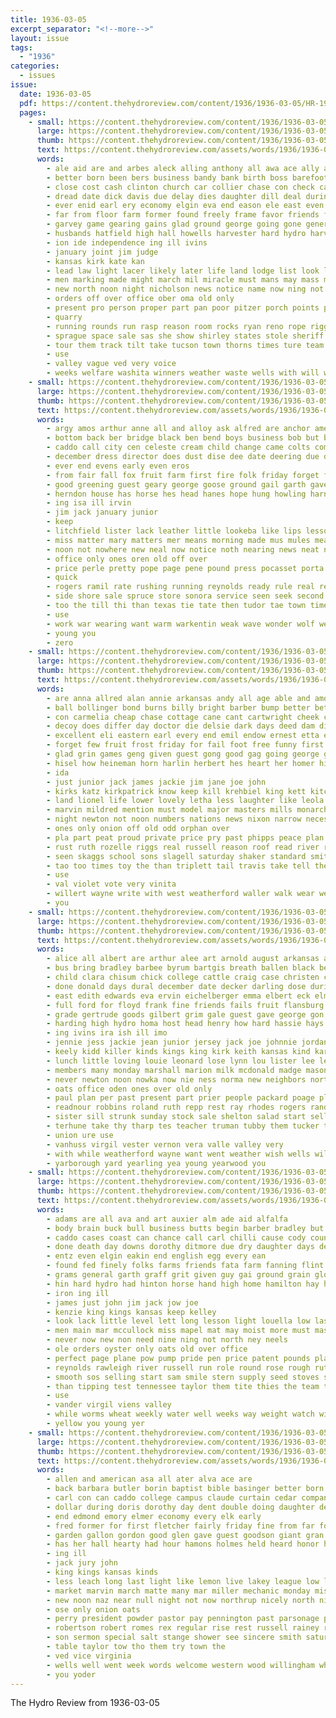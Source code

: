 ```yaml
---
title: 1936-03-05
excerpt_separator: "<!--more-->"
layout: issue
tags:
  - "1936"
categories:
  - issues
issue:
  date: 1936-03-05
  pdf: https://content.thehydroreview.com/content/1936/1936-03-05/HR-1936-03-05.pdf
  pages:
    - small: https://content.thehydroreview.com/content/1936/1936-03-05/small/HR-1936-03-05-01.jpg
      large: https://content.thehydroreview.com/content/1936/1936-03-05/large/HR-1936-03-05-01.jpg
      thumb: https://content.thehydroreview.com/content/1936/1936-03-05/thumbnails/HR-1936-03-05-01.jpg
      text: https://content.thehydroreview.com/assets/words/1936/1936-03-05/HR-1936-03-05-01.txt
      words:
        - ale aid are and arbes aleck alling anthony all awa ace ally ago acres ates arizona alfred able atter anne allen andrew
        - better born been bers business bandy bank birth boss barefoot box but bonus bon beard barber boucher brothers ball bend barts blaine bogus broad boys bar bill ben both britt bine bridge best baby below baldwin byrne brought back banks basinger brother bring
        - close cost cash clinton church car collier chase con check carry cen cowart crosswhite came custer city chester company call cobb cox canyon court chas cleveland can cal colony courts coffee case county caddo cole cell care
        - dread date dick davis due delay dies daughter dill deal during davidson day desire death ditmore down daughters demand days deep
        - ever enid earl ery economy elgin eva end eason ele east even esch everett every enter eastern ellen ent
        - far from floor farm former found freely frame favor friends folsom first fund forger face folks fair field forget frank few fort french fall finger freshman freeze farmer fiber fire fine friday fason for
        - garvey game gearing gains glad ground george going gone general grove good given glidewell getting gave geary games
        - husbands hatfield high hall howells harvester hard hydro harvest hildebrand handle hamilton has her had human held hope him holding heidebrecht howell house hing hens hole hunger home hunt harl husband
        - ion ide independence ing ill ivins
        - january joint jim judge
        - kansas kirk kate kan
        - lead law light lacer likely later life land lodge list look lam long lee learned live less little large like ledger last levels
        - men marking made might march mil miracle must mans may mass man miss many members mon mai manner methvin major more middle model missouri monday main mite
        - new north noon night nicholson news notice name now ning not noel names necessary
        - orders off over office ober oma old only
        - present pro person proper part pan poor pitzer porch points peoples pauls people president past
        - quarry
        - running rounds run rasp reason room rocks ryan reno rope riggs record roose ralph ruth rock river roller rogers
        - sprague space sale sas she show shirley states stole sheriff stambaugh saw steep strength seifert start stops sickles shelter sacks steel second sayre six sons say sleep sandlin seek sumers station street score send said see session soon saturday speed supply save short story soles sat son strong special skop sprang sales style socks saving side seen straight spies stranger signal school shows struck store smith service stock state still sei season
        - tour them track tilt take tucson town thorns times ture team tell than thomas thurs try ten taken tong toward trom texas tie then the trail
        - use
        - valley vague ved very voice
        - weeks welfare washita winners weather waste wells with will wild winding went wise working was walts wilson western while why walk weight wit white worn weak williams week winner wyan wife ware way wheat work well
    - small: https://content.thehydroreview.com/content/1936/1936-03-05/small/HR-1936-03-05-02.jpg
      large: https://content.thehydroreview.com/content/1936/1936-03-05/large/HR-1936-03-05-02.jpg
      thumb: https://content.thehydroreview.com/content/1936/1936-03-05/thumbnails/HR-1936-03-05-02.jpg
      text: https://content.thehydroreview.com/assets/words/1936/1936-03-05/HR-1936-03-05-02.txt
      words:
        - argy amos arthur anne all and alloy ask alfred are anchor american ann ard apolo
        - bottom back ber bridge black ben bend boys business bob but belt bis begin both barrow buy bath best brought better bozarth branch barley been born bayer brown betsy baldwin bradley began bear
        - caddo call city cen celeste cream child change came colts come cost company cain camp cool cant charles corn car county collar care carrie can carlyle cobb china creek close
        - december dress director does dust dise dee date deering due daily daughter days doctor day during dumas desire
        - ever end evens early even eros
        - from fair fall fox fruit farm first fire folk friday forget frost finan fred full face found fed fore fast felton fight for frank few far
        - good greening guest geary george goose ground gail garth gave gregg going given gain
        - herndon house has horse hes head hanes hope hung howling harness hinton hatfield how hie hay hot heidebrecht hopkins him henke hose half hydro hum home her had
        - ing isa ill irvin
        - jim jack january junior
        - keep
        - litchfield lister lack leather little lookeba like lips lesson last long labor lady lay left longest line lee leth
        - miss matter mary matters mer means morning made mus mules mean miller man mccormick money monday meal melody march must men milk mccullock might
        - noon not nowhere new neal now notice noth nearing news neat november north need narrow nees name
        - office only ones oren old off over
        - price perle pretty pope page pene pound press pocasset porta pool pack peer pounds phipps port point policy per post place poland plows person people pinch pad
        - quick
        - rogers ramil rate rushing running reynolds ready rule real ren russell rather roy ruark
        - side shore sale spruce store sonora service seen seek second spring steady summer star she saturday sun season shirley special sallie see seems strength shape swamp show style spies safe straw sol stock such strong sites smith shorts stroke still sunday stickler space
        - too the till thi than texas tie tate then tudor tae town times tender ton talkington tea ture tell them teh
        - use
        - work war wearing want warm warkentin weak wave wonder wolf week will weather went well wind worth was wheat wayne with won west wilson wash
        - young you
        - zero
    - small: https://content.thehydroreview.com/content/1936/1936-03-05/small/HR-1936-03-05-03.jpg
      large: https://content.thehydroreview.com/content/1936/1936-03-05/large/HR-1936-03-05-03.jpg
      thumb: https://content.thehydroreview.com/content/1936/1936-03-05/thumbnails/HR-1936-03-05-03.jpg
      text: https://content.thehydroreview.com/assets/words/1936/1936-03-05/HR-1936-03-05-03.txt
      words:
        - are anna allred alan annie arkansas andy all age able and amos albert apple ask aileen alta
        - ball bollinger bond burns billy bright barber bump better bette berdis bring best baldwin boys bird boucher bald beasley bowes bear bozarth business been body beatrice both ber boot boy brands but brown bob
        - con carmelia cheap chase cottage cane cant cartwright cheek call can city company clark common christ crail charley char christene colony cox charles cost coffee chief class
        - decoy does differ day doctor die delsie dark days deed dam dinner dean dumas daughter daisy done death dunithan dock
        - excellent eli eastern earl every end emil endow ernest etta epton ewing
        - forget few fruit frost friday for fail foot free funny first ford fell friend from fly fights farm frankie
        - glad grin games geng given guest gong good gag going george green grand gump group gene
        - hisel how heineman horn harlin herbert hes heart her homer hill hom harold human hydro henry hand heidebrecht had heads hime hogan hold heres hamilton him home hope hanne host hearing hair hatfield hey howells has hanes howard held
        - ida
        - just junior jack james jackie jim jane joe john
        - kirks katz kirkpatrick know keep kill krehbiel king kett kitchen keefer
        - land lionel life lower lovely letha less laughter like leola leonard last lena light lively love lesley long little
        - marvin mildred mention must model major masters mills monarch may mean matter mom might many maynard morning mer most miller monday meals margaret march mas mine made mile mary members men mullett means man miss
        - night newton not noon numbers nations news nixon narrow necessary now near new nims nees never
        - ones only onion off old odd orphan over
        - pla part peat proud private price pry past phipps peace plan pay page persons purchase power people payment present paper pence
        - rust ruth rozelle riggs real russell reason roof read river round ralph radio roy
        - seen skaggs school sons slagell saturday shaker standard smith saa soon selves smithey senior salt still state smothers south see strange sonora sun severe struck sin she station service show say ship settle sale seven stains six sir soul saw sunday sing san sherman small spring salad second short sights sprinkle swan sister sell sacks seems shine
        - tao too times toy the than triplett tail travis take tell them ten tat town thing theron trip tongue tracy then
        - use
        - val violet vote very vinita
        - willert wayne write with west weatherford waller walk wear wearing working well work wal want war won why worley world will western was worm week whitchurch way weeks woodrow walter
        - you
    - small: https://content.thehydroreview.com/content/1936/1936-03-05/small/HR-1936-03-05-04.jpg
      large: https://content.thehydroreview.com/content/1936/1936-03-05/large/HR-1936-03-05-04.jpg
      thumb: https://content.thehydroreview.com/content/1936/1936-03-05/thumbnails/HR-1936-03-05-04.jpg
      text: https://content.thehydroreview.com/assets/words/1936/1936-03-05/HR-1936-03-05-04.txt
      words:
        - alice all albert are arthur alee art arnold august arkansas ard abe age arietta alfalfa aid alai american and andon
        - bus bring bradley barbee byrum bartgis breath ballen black begin byam bar boys bei better burney birt but boschert burger ben bollinger borie bottom bonnie buckmaster baker bennett boatman billy born belle bears bird buy breed bull beck bernet brought block baby bettie brand boy baptist beld banner bob bank book been burton big brothers blackwell back bee business beemer ball brence
        - child clara chisum chick college cattle craig case christen cristian copeland county cyril christine carnegie cordell cope cecil can coy chet chris cays cedar carl chief card chic carver cloud came come chart company creek copes canyon cord close cry caddo clinton clear carton city cobb
        - done donald days dural december date decker darling dose during doctor denham daughters ditmore daniel double dell dinner deer doyle deal daughter dean dozier day death dungan dewey
        - east edith edwards eva ervin eichelberger emma elbert eck elmer edna eakins ester every exe enid enter elke earl elk ever emil elston ernest egg end elva eugene
        - full ford for floyd frank fine friends fails fruit flansburg fresh fry far fred friday fost found fort fuller fever first french farm few from frances ferguson
        - grade gertrude goods gilbert grim gale guest gave george gon gums gibbs gage garland good
        - harding high hydro homa host head henry how hard hassie hays henson humphreys helena heart hart hatch has hope heal her harold helen hamilton herbert held hantz hinton homes him half hammer husband harry henke hair home hain hubert hopewell habit had
        - ing ivins ira ish ill imo
        - jennie jess jackie jean junior jersey jack joe johnnie jordan jones jackson jim just jessie jude johns james johnny jene julius john
        - keely kidd killer kinds kings king kirk keith kansas kind kar knight
        - lunch little loving louie leonard lose lynn lou lister lee lemmon line lay lookeba lew lit logan left luck lone loose last let leo land law loss lola love ler loreta lois les lettie long louise lima len legion life
        - members many monday marshall marion milk mcdonald madge mason mars mole marguerite morning murphy marvin miss mae marriage melva main minta must math much more made montgomery miller maude mound march man milwee mary moore money may mules myrl mapel morgan
        - never newton noon nowka now nie ness norma new neighbors north news night neeley near nose
        - oats office oden ones over old only
        - paul plan per past present part prier people packard poage pleas price pounds place pleasant pankratz primer pound
        - readnour robbins roland ruth repp rest ray rhodes rogers randall reynolds roy res ruby rufe rump ruckman ralph ren ridge rozelle reading ring robert raymond reca rex
        - sister sill strunk sunday stock sale shelton salad start sells south stange smith store small sons soon steers scott sick shipp son sharry set sand schools service setting sam school sheets scales staggs special speaks she spivey steverson sun sweet star sherman six sylvester sell seem stover seal saturday standard schwartz shows selling sunda see shanks shower
        - terhune take thy tharp tes teacher truman tubby them tucker than table turner thomas texola tobe tom town thou ten tooman the talk teles then texas tas
        - union ure use
        - vanhuss virgil vester vernon vera valle valley very
        - with while weatherford wayne want went weather wish wells wilbur williams wall weeks willard watson winners way weathers wildman won white warren waters working will weldon was wee work worley wife write week whitley william walter
        - yarborough yard yearling yea young yearwood you
    - small: https://content.thehydroreview.com/content/1936/1936-03-05/small/HR-1936-03-05-05.jpg
      large: https://content.thehydroreview.com/content/1936/1936-03-05/large/HR-1936-03-05-05.jpg
      thumb: https://content.thehydroreview.com/content/1936/1936-03-05/thumbnails/HR-1936-03-05-05.jpg
      text: https://content.thehydroreview.com/assets/words/1936/1936-03-05/HR-1936-03-05-05.txt
      words:
        - adams are all ava and art auxier alm ade aid alfalfa
        - body brain buck bull business butts begin barber bradley but best been bath blood buy boucher baby beard burn bert better birth bran brick
        - caddo cases coast can chance call carl chilli cause cody count cheap copper cash cane coffee cleveland cry con city chick comes come corn close
        - done death day downs dorothy ditmore due dry daughter days dent door down deep
        - entz even elgin eakin end english egg every ean
        - found fed finely folks farms friends fata farm fanning flint furnish for fair felt first from fuller frank fail fairly fore flood fine flock
        - grams general garth graff grit given guy gai ground grain glow good glidewell
        - hin hard hydro had hinton horse hand high home hamilton hay health hands hatch howells hustler heres henry her has him hair hie haye
        - iron ing ill
        - james just john jim jack jow joe
        - kenzie king kings kansas keep kelley
        - look lack little level lett long lesson light louella low last like leghorn
        - men main mar mccullock miss mapel mat may moist more must mash monton money mound market made miles mighty mens mares mules milk man mare
        - never now new non need nine ning not north ney neels
        - ole orders oyster only oats old over office
        - perfect page plane pow pump pride pen price patent pounds plate post paas
        - reynolds rawleigh river russell run role round rose rough ruth
        - smooth sos selling start sam smile stern supply seed stoves store stare sunday short see sutton sedan station street sun self speak smith style sale stock stroke size soll sal stockton surprise signal san scott sallie special side salt school saturday south shape severe steel sid strain span shell suits show
        - than tipping test tennessee taylor them tite thies the team trial take thomas tress tee tailor trip tole tips tender toll ten toms taste
        - use
        - vander virgil viens valley
        - while worms wheat weekly water well weeks way weight watch wild want white write work will was with weatherford wave week west
        - yellow you young yer
    - small: https://content.thehydroreview.com/content/1936/1936-03-05/small/HR-1936-03-05-06.jpg
      large: https://content.thehydroreview.com/content/1936/1936-03-05/large/HR-1936-03-05-06.jpg
      thumb: https://content.thehydroreview.com/content/1936/1936-03-05/thumbnails/HR-1936-03-05-06.jpg
      text: https://content.thehydroreview.com/assets/words/1936/1936-03-05/HR-1936-03-05-06.txt
      words:
        - allen and american asa all ater alva ace are
        - back barbara butler borin baptist bible basinger better born but best bryant bracken begin basket boy bottom bradley bacon blanton brother boys
        - carl con can caddo college campus claude curtain cedar company corn carruth carolyn come canyon christ christian card curtis cream city church coffee chitwood
        - dollar during doris dorothy day dent double doing daughter death desire dinner
        - end edmond emory elmer economy every elk early
        - fred former for first fletcher fairly friday fine from far fost fam
        - garden gallon gordon good glen gave guest goodson giant gran
        - has her hall hearty had hour hamons holmes held heard honor hydro head howard heidebrecht henke house hardware home hampton hinton henry holding hon
        - ing ill
        - jack jury john
        - king kings kansas kinds
        - less leach long last light like lemon live lakey league low large
        - market marvin march matte many mar miller mechanic monday mise may min man maxine members miss morning masoner mccully
        - new noon naz near null night not now northrup nicely north nichols nims name
        - ose only onion oats
        - perry president powder pastor pay pennington past parsonage pauline prayer part pound pentecost place peck par price pink prost per
        - robertson robert romes rex regular rise rest russell rainey ruth roland ross reynolds raymond ruby
        - son sermon special salt stange shower see sincere smith saturday search singleton store service sister south sin saucer size song still self smithville sata sellers sun seeds subject school spies salmon seed state shall sunday seats side surprise
        - table taylor tow tho them try town the
        - ved vice virginia
        - wells well went week words welcome western wood willingham why will with web weatherford was walt want
        - you yoder
---
```


The Hydro Review from 1936-03-05

<!--more-->

